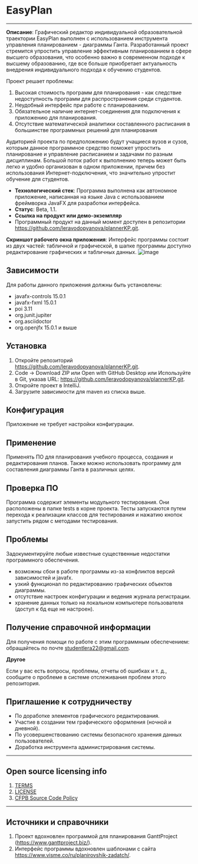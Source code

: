 # EasyPlan
----------------

**Описание**: Графический редактор индивидуальной образовательной траектории EasyPlan выполнен с использованием инструмента управления планированием - диаграммы Ганта. Разработанный проект стремится упростить управление эффективным планированием в сфере высшего образования, что особенно важно в современном подходе к высшему образованию, где все больше приобретает актуальность внедрения индивидуального подхода к обучению студентов.  

Проект решает проблемы:
  1. Высокая стоимость программ для планирования - как следствие недоступность программ для распространения среди студентов.
  2. Неудобный интерфейс при работе с планированием.
  3. Обязательное наличие интернет-соединения для подключения к приложению для планирования.
  4. Отсутствие математической аналитики составленного расписания в большинстве программных решений для планирования

Аудиторией проекта по предположению будут учащиеся вузов и сузов, которым данное программное средство поможет упростить планирование и управление расписанием и задачами по разным дисциплинам. Большой поток работ к выполнению теперь может быть легко и удобно организован в одном приложении, причем без использования Интернет-подключения, что значительно упростит обучение для студентов.


  - **Технологический стек**: Программа выполнена как автономное приложение, написанная на языке Java с использованием фреймворка JavaFX для разработки интерфейса. 
  - **Статус**:  Beta, 1.1.
  - **Ссылка на продукт или демо-экземпляр**
  - Программный продукт на данный момент доступен в репозитории https://github.com/leravodopyanova/plannerKP.git.


**Скриншот рабочего окна приложения**: Интерфейс программы состоит из двух частей: табличной и графической, в шапке программы доступно редактирование графических и табличных данных.
![image](https://user-images.githubusercontent.com/98982585/173137664-7573ea7b-219a-4646-b088-38cc7a5af77e.png)


## Зависимости

Для работы данного приложения должны быть установлены:
 - javafx-controls 15.0.1
 - javafx-fxml 15.0.1
 - poi 3.11
 - org.junit.jupiter
 - org.asciidoctor
 - org.openjfx 15.0.1 и выше

## Установка

1. Откройте репозиторий https://github.com/leravodopyanova/plannerKP.git.
2. Code -> Download ZIP или Open with GitHub Desktop или Используйте в Git, указав URL: https://github.com/leravodopyanova/plannerKP.git.
3. Откройте проект в IntelliJ.
4. Загрузите зависимости для maven из списка выше.

## Конфигурация

Приложение не требует настройки конфигурации.

## Применение

Применять ПО для планирования учебного процесса, создания и редактирования планов. Также можно использовать программу для составления диаграммы Ганта в различных целях.

## Проверка ПО

Программа содержит элементы модульного тестирования. Они расположены в папке tests в корне проекта. Тесты запускаются путем перехода к реализации классов для тестирования и нажатию кнопок запустить рядом с методами тестирования.

## Проблемы

Задокументируйте любые известные существенные недостатки программного обеспечения.
- возможны сбои в работе программы из-за конфликтов версий зависимостей и javafx.
- узкий функционал по редактированию графических объектов диаграммы.
- отсутствие настроек конфигурации и ведения журнала регистрации.
- хранение данных только на локальном компьютере пользователя (доступ к бд еще не настроен).

## Получение справочной информации

Для получения помощи по работе с этим программным обеспечением: обращайтесь по почте studentlera22@gmail.com.

**Другое**

Если у вас есть вопросы, проблемы, отчеты об ошибках и т. д., сообщите о проблеме в системе отслеживания проблем этого репозитория.

## Приглашение к сотрудничеству

- По доработке элементов графического редактирования.
- Участие в создании тем графического оформления (ночной и дневной).
- По усовершенствованию системы безопасного хранения данных пользователей.
- Доработка инструмента администрирования системы.

----

## Open source licensing info
1. [TERMS](TERMS.md)
2. [LICENSE](LICENSE)
3. [CFPB Source Code Policy](https://github.com/cfpb/source-code-policy/)


----

## Источники и справочники
1. Проект вдохновлен программой для планирования GanttProject (https://www.ganttproject.biz/).
2. Интерфейс программы вдохновлен шаблонами с сайта https://www.visme.co/ru/planirovshik-zadatch/.
